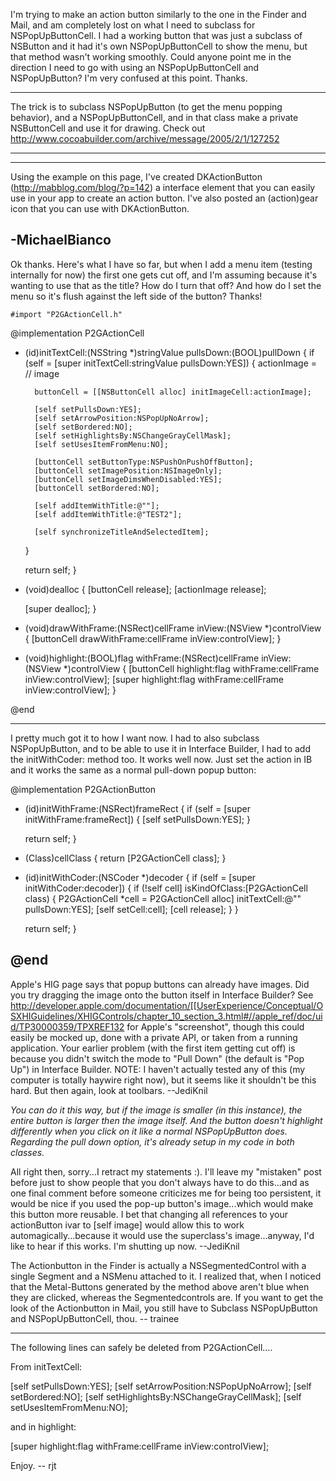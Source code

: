 I'm trying to make an action button similarly to the one in the Finder and Mail, and am completely lost on what I need to subclass for NSPopUpButtonCell. I had a working button that was just a subclass of NSButton and it had it's own NSPopUpButtonCell to show the menu, but that method wasn't working smoothly. Could anyone point me in the direction I need to go with using an NSPopUpButtonCell and NSPopUpButton? I'm very confused at this point. Thanks.

----

The trick is to subclass NSPopUpButton (to get the menu popping behavior), and a NSPopUpButtonCell, and in that class make a private NSButtonCell and use it for drawing.  Check out http://www.cocoabuilder.com/archive/message/2005/2/1/127252

----

----
Using the example on this page, I've created DKActionButton (http://mabblog.com/blog/?p=142) a interface element that you can easily use in your app to create an action button. I've also posted an (action)gear icon that you can use with DKActionButton.

-MichaelBianco
----

Ok thanks. Here's what I have so far, but when I add a menu item (testing internally for now) the first one gets cut off, and I'm assuming because it's wanting to use that as the title? How do I turn that off? And how do I set the menu so it's flush against the left side of the button? Thanks!

    #import "P2GActionCell.h"

@implementation P2GActionCell

- (id)initTextCell:(NSString *)stringValue pullsDown:(BOOL)pullDown
{
	if (self = [super initTextCell:stringValue pullsDown:YES])
	{
		actionImage = // image
		
		buttonCell = [[NSButtonCell alloc] initImageCell:actionImage];
		
		[self setPullsDown:YES];
		[self setArrowPosition:NSPopUpNoArrow];
		[self setBordered:NO];
		[self setHighlightsBy:NSChangeGrayCellMask];
		[self setUsesItemFromMenu:NO];
		
		[buttonCell setButtonType:NSPushOnPushOffButton];
		[buttonCell setImagePosition:NSImageOnly];
		[buttonCell setImageDimsWhenDisabled:YES];
		[buttonCell setBordered:NO];
		
		[self addItemWithTitle:@""];
		[self addItemWithTitle:@"TEST2"];
		
		[self synchronizeTitleAndSelectedItem];
	}
	
	return self;
}

- (void)dealloc
{
	[buttonCell release];
	[actionImage release];
	
	[super dealloc];
}

- (void)drawWithFrame:(NSRect)cellFrame inView:(NSView *)controlView
{
	[buttonCell drawWithFrame:cellFrame inView:controlView];
}

- (void)highlight:(BOOL)flag withFrame:(NSRect)cellFrame inView:(NSView *)controlView
{
	[buttonCell highlight:flag withFrame:cellFrame inView:controlView];
	[super highlight:flag withFrame:cellFrame inView:controlView];
}

@end

----

I pretty much got it to how I want now. I had to also subclass NSPopUpButton, and to be able to use it in Interface Builder, I had to add the     initWithCoder: method too. It works well now. Just set the action in IB and it works the same as a normal pull-down popup button:
    
@implementation P2GActionButton

- (id)initWithFrame:(NSRect)frameRect
{
	if (self = [super initWithFrame:frameRect])
	{
		[self setPullsDown:YES];
	}
	
	return self;
}

+ (Class)cellClass
{
	return [P2GActionCell class];
}

- (id)initWithCoder:(NSCoder *)decoder
{
	if (self = [super initWithCoder:decoder])
	{
		if (!self cell] isKindOfClass:[P2GActionCell class)
		{
			P2GActionCell *cell = P2GActionCell alloc] initTextCell:@"" pullsDown:YES];
			[self setCell:cell];
			[cell release];
		}
	}

	return self;
}

@end
----
Apple's HIG page says that popup buttons can already have images. Did you try dragging the image onto the button itself in Interface Builder? See http://developer.apple.com/documentation/[[UserExperience/Conceptual/OSXHIGuidelines/XHIGControls/chapter_10_section_3.html#//apple_ref/doc/uid/TP30000359/TPXREF132 for Apple's "screenshot", though this could easily be mocked up, done with a private API, or taken from a running application. Your earlier problem (with the first item getting cut off) is because you didn't switch the mode to "Pull Down" (the default is "Pop Up") in Interface Builder. NOTE: I haven't actually tested any of this (my computer is totally haywire right now), but it seems like it shouldn't be this hard. But then again, look at toolbars. --JediKnil

*You can do it this way, but if the image is smaller (in this instance), the entire button is larger then the image itself. And the button doesn't highlight differently when you click on it like a normal NSPopUpButton does. Regarding the pull down option, it's already setup in my code in both classes.*

All right then, sorry...I retract my statements :). I'll leave my "mistaken" post before just to show people that you don't always have to do this...and as one final comment before someone criticizes me for being too persistent, it would be nice if you used the pop-up button's image...which would make this button more reusable. I bet that changing all references to your     actionButton ivar to     [self image] would allow this to work automagically...because it would use the superclass's image...anyway, I'd like to hear if this works. I'm shutting up now. --JediKnil

The Actionbutton in the Finder is actually a NSSegmentedControl with a single Segment and a NSMenu attached to it. I realized that, when I noticed that the Metal-Buttons generated by the method above aren't blue when they are clicked, whereas the Segmentedcontrols are. If you want to get the look of the Actionbutton in Mail, you still have to Subclass NSPopUpButton and NSPopUpButtonCell, thou.    -- trainee

----

The following lines can safely be deleted from P2GActionCell....

From initTextCell:

    
[self setPullsDown:YES];
[self setArrowPosition:NSPopUpNoArrow];
[self setBordered:NO];
[self setHighlightsBy:NSChangeGrayCellMask];
[self setUsesItemFromMenu:NO];


and in highlight:

    
[super highlight:flag withFrame:cellFrame inView:controlView];


Enjoy. -- rjt
